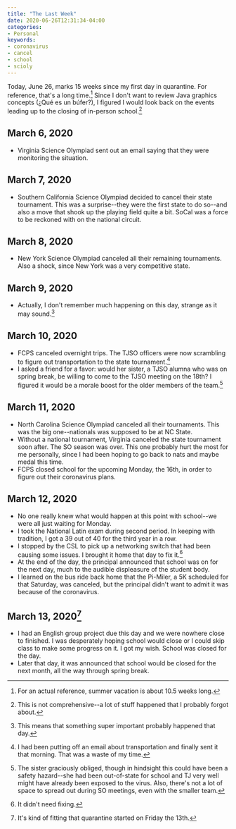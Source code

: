 ```yaml
---
title: "The Last Week"
date: 2020-06-26T12:31:34-04:00
categories:
- Personal
keywords:
- coronavirus
- cancel
- school
- scioly
---
```

Today, June 26, marks 15 weeks since my first day in quarantine. For reference, that\'s a long time.[^1] Since I don\'t want to review Java graphics concepts (¿Qué es un búfer?), I figured I would look back on the events leading up to the closing of in-person school.[^2]

[^1]: For an actual reference, summer vacation is about 10.5 weeks long.

[^2]: This is not comprehensive--a lot of stuff happened that I probably forgot about.

## March 6, 2020

* Virginia Science Olympiad sent out an email saying that they were monitoring the situation.

## March 7, 2020

* Southern California Science Olympiad decided to cancel their state tournament. This was a surprise--they were the first state to do so--and also a move that shook up the playing field quite a bit. SoCal was a force to be reckoned with on the national circuit.

## March 8, 2020

* New York Science Olympiad canceled all their remaining tournaments. Also a shock, since New York was a very competitive state.

## March 9, 2020

* Actually, I don\'t remember much happening on this day, strange as it may sound.[^3]

[^3]: This means that something super important probably happened that day.

## March 10, 2020

* FCPS canceled overnight trips. The TJSO officers were now scrambling to figure out transportation to the state tournament.[^4]
* I asked a friend for a favor: would her sister, a TJSO alumna who was on spring break, be willing to come to the TJSO meeting on the 18th? I figured it would be a morale boost for the older members of the team.[^5]

[^4]: I had been putting off an email about transportation and finally sent it that morning. That was a waste of my time.

[^5]: The sister graciously obliged, though in hindsight this could have been a safety hazard--she had been out-of-state for school and TJ very well might have already been exposed to the virus. Also, there\'s not a lot of space to spread out during SO meetings, even with the smaller team.

## March 11, 2020

* North Carolina Science Olympiad canceled all their tournaments. This was the big one--nationals was supposed to be at NC State.
* Without a national tournament, Virginia canceled the state tournament soon after. The SO season was over. This one probably hurt the most for me personally, since I had been hoping to go back to nats and maybe medal this time.
* FCPS closed school for the upcoming Monday, the 16th, in order to figure out their coronavirus plans.

## March 12, 2020

* No one really knew what would happen at this point with school--we were all just waiting for Monday.
* I took the National Latin exam during second period. In keeping with tradition, I got a 39 out of 40 for the third year in a row.
* I stopped by the CSL to pick up a networking switch that had been causing some issues. I brought it home that day to fix it.[^6]
* At the end of the day, the principal announced that school was on for the next day, much to the audible displeasure of the student body.
* I learned on the bus ride back home that the Pi-Miler, a 5K scheduled for that Saturday, was canceled, but the principal didn\'t want to admit it was because of the coronavirus.

[^6]: It didn\'t need fixing.

## March 13, 2020[^7]

* I had an English group project due this day and we were nowhere close to finished. I was desperately hoping school would close or I could skip class to make some progress on it. I got my wish. School was closed for the day.
* Later that day, it was announced that school would be closed for the next month, all the way through spring break.

[^7]: It\'s kind of fitting that quarantine started on Friday the 13th.
